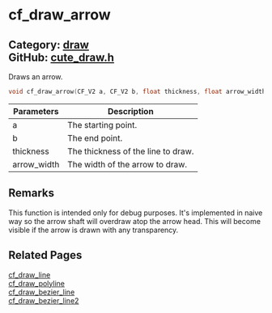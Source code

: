 [](../header.md ':include')

# cf_draw_arrow

Category: [draw](/api_reference?id=draw)  
GitHub: [cute_draw.h](https://github.com/RandyGaul/cute_framework/blob/master/include/cute_draw.h)  
---

Draws an arrow.

```cpp
void cf_draw_arrow(CF_V2 a, CF_V2 b, float thickness, float arrow_width);
```

Parameters | Description
--- | ---
a | The starting point.
b | The end point.
thickness | The thickness of the line to draw.
arrow_width | The width of the arrow to draw.

## Remarks

This function is intended only for debug purposes. It's implemented in naive way so the
arrow shaft will overdraw atop the arrow head. This will become visible if the arrow is
drawn with any transparency.

## Related Pages

[cf_draw_line](/draw/cf_draw_line.md)  
[cf_draw_polyline](/draw/cf_draw_polyline.md)  
[cf_draw_bezier_line](/draw/cf_draw_bezier_line.md)  
[cf_draw_bezier_line2](/draw/cf_draw_bezier_line2.md)  

